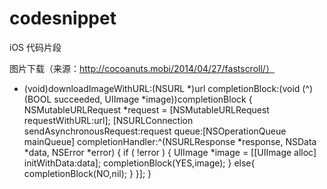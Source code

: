 # codesnippet
iOS 代码片段

图片下载（来源：http://cocoanuts.mobi/2014/04/27/fastscroll/）

- (void)downloadImageWithURL:(NSURL *)url completionBlock:(void (^)(BOOL succeeded, UIImage *image))completionBlock
{
    NSMutableURLRequest *request = [NSMutableURLRequest requestWithURL:url];
    [NSURLConnection sendAsynchronousRequest:request
                                       queue:[NSOperationQueue mainQueue]
                           completionHandler:^(NSURLResponse *response, NSData *data, NSError *error) {
                               if ( !error )
                               {
                                   UIImage *image = [[UIImage alloc] initWithData:data];
                                   completionBlock(YES,image);
                               } else{
                                   completionBlock(NO,nil);
                               }
                           }];
}

